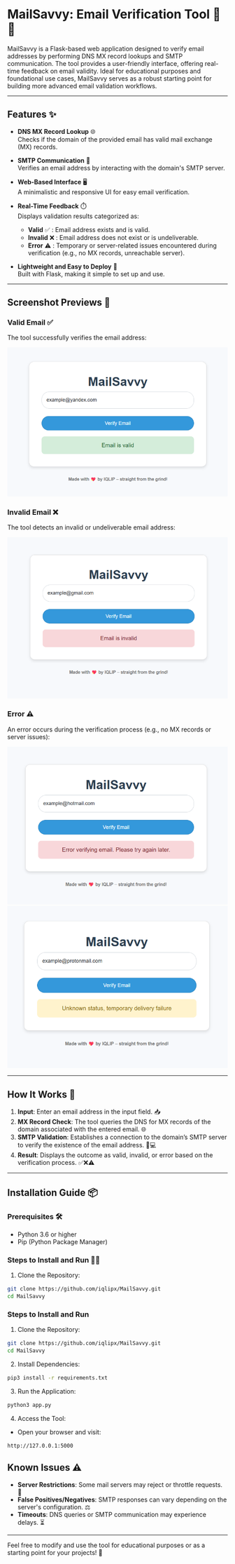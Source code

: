 # MailSavvy: Email Verification Tool 📧✅

MailSavvy is a Flask-based web application designed to verify email addresses by performing DNS MX record lookups and SMTP communication. The tool provides a user-friendly interface, offering real-time feedback on email validity. Ideal for educational purposes and foundational use cases, MailSavvy serves as a robust starting point for building more advanced email validation workflows.

---

## Features ✨

- **DNS MX Record Lookup** 🌐  
  Checks if the domain of the provided email has valid mail exchange (MX) records.

- **SMTP Communication** 💬  
  Verifies an email address by interacting with the domain's SMTP server.

- **Web-Based Interface** 🖥️  
  A minimalistic and responsive UI for easy email verification.

- **Real-Time Feedback** ⏱️  
  Displays validation results categorized as:
  - **Valid** ✅ : Email address exists and is valid.
  - **Invalid** ❌ : Email address does not exist or is undeliverable.
  - **Error** ⚠️ : Temporary or server-related issues encountered during verification (e.g., no MX records, unreachable server).

- **Lightweight and Easy to Deploy** 🚀  
  Built with Flask, making it simple to set up and use.

---

## Screenshot Previews 📸

### **Valid Email** ✅

The tool successfully verifies the email address:

![Valid Email](/images/valid.png)

### **Invalid Email** ❌
The tool detects an invalid or undeliverable email address:

![Invalid Email](/images/invalid.png)

### **Error** ⚠️
An error occurs during the verification process (e.g., no MX records or server issues):

![Error](/images/error1.png)
![Error](images/error2.png)

---

## **How It Works** 🔄

1. **Input**: Enter an email address in the input field. 📥
2. **MX Record Check**: The tool queries the DNS for MX records of the domain associated with the entered email. 🌐
3. **SMTP Validation**: Establishes a connection to the domain’s SMTP server to verify the existence of the email address. 📧💻
4. **Result**: Displays the outcome as valid, invalid, or error based on the verification process. ✅❌⚠️

---

## Installation Guide 📦

### Prerequisites 🛠️
- Python 3.6 or higher
- Pip (Python Package Manager)

### Steps to Install and Run 🏃‍♂️

1. Clone the Repository:

```bash
git clone https://github.com/iqlipx/MailSavvy.git
cd MailSavvy
```

### Steps to Install and Run

1. Clone the Repository:

```bash
git clone https://github.com/iqlipx/MailSavvy.git
cd MailSavvy
```
2. Install Dependencies:

```bash
pip3 install -r requirements.txt
```
3. Run the Application:

```bash
python3 app.py
```
4. Access the Tool:
- Open your browser and visit:

```bash
http://127.0.0.1:5000
```

## Known Issues ⚠️

- **Server Restrictions**: Some mail servers may reject or throttle requests. 🚫
- **False Positives/Negatives**: SMTP responses can vary depending on the server's configuration. ⚖️
- **Timeouts**: DNS queries or SMTP communication may experience delays. ⏳

---

Feel free to modify and use the tool for educational purposes or as a starting point for your projects! 🚀


